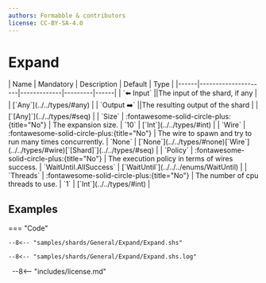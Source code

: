 ```yaml
---
authors: Formabble & contributors
license: CC-BY-SA-4.0
---
```



# Expand

<div class="sh-parameters" markdown="1">
| Name | Mandatory | Description | Default | Type |
|------|---------------------|-------------|---------|------|
| `⬅️ Input` ||The input of the shard, if any | | [`Any`](../../types/#any) |
| `Output ➡️` ||The resulting output of the shard | | [`[Any]`](../../types/#seq) |
| `Size` | :fontawesome-solid-circle-plus:{title="No"}  | The expansion size. | `10` | [`Int`](../../types/#int) |
| `Wire` | :fontawesome-solid-circle-plus:{title="No"}  | The wire to spawn and try to run many times concurrently. | `None` | [`None`](../../types/#none)[`Wire`](../../types/#wire)[`[Shard]`](../../types/#seq) |
| `Policy` | :fontawesome-solid-circle-plus:{title="No"}  | The execution policy in terms of wires success. | `WaitUntil.AllSuccess` | [`WaitUntil`](../../../enums/WaitUntil) |
| `Threads` | :fontawesome-solid-circle-plus:{title="No"}  | The number of cpu threads to use. | `1` | [`Int`](../../types/#int) |

</div>



## Examples

=== "Code"

  ```x86asm linenums="1"
  --8<-- "samples/shards/General/Expand/Expand.shs"
  ```

  ```
  --8<-- "samples/shards/General/Expand/Expand.shs.log"
  ```
&nbsp;
--8<-- "includes/license.md"

